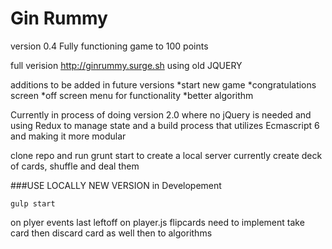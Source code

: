 # Gin Rummy

version 0.4
Fully functioning game to 100 points

full verision http://ginrummy.surge.sh using old JQUERY

additions to be added in future versions
*start new game
*congratulations screen
*off screen menu for functionality
*better algorithm

Currently in process of doing version 2.0 where no jQuery is needed and using Redux to manage state and a build process that utilizes
Ecmascript 6 and making it more modular

clone repo and run grunt start to create a local server
currently create deck of cards, shuffle and deal them

###USE LOCALLY NEW VERSION in Developement

```
gulp start
```

on plyer events last leftoff on player.js flipcards need to implement take card then discard card as well then to algorithms
